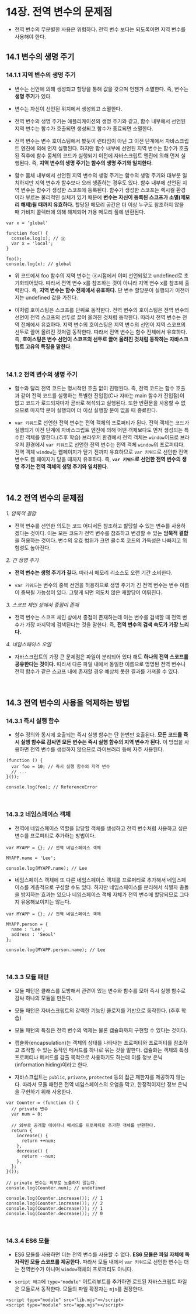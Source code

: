 # 14장. 전역 변수의 문제점

* 전역 변수의 무분별한 사용은 위험하다. 전역 변수 보다는 되도록이면 지역 변수를 사용해야 한다.

## 14.1 변수의 생명 주기

### 14.1.1 지역 변수의 생명 주기

* 변수는 선언에 의해 생성되고 할당을 통해 값을 갖으며 언젠가 소멸한다. 즉, 변수는 **생명 주기**가 있다.

* 변수는 자신이 선언된 위치에서 생성되고 소멸한다.

* 전역 변수의 생명 주기는 애플리케이션의 생명 주기와 같고, 함수 내부에서 선언된 지역 변수는 함수가 호출되면 생성되고 함수가 종료되면 소멸한다.

* 전역 변수는 변수 호이스팅에서 봤듯이 런타임이 아닌 그 이전 단계에서 자바스크립트 엔진에 의해 먼저 실행된다. 하지만 함수 내부에 선언된 지역 변수는 함수가 호출된 직후에 함수 몸체의 코드가 실행되기 이전에 자바스크립트 엔진에 의해 먼저 실행된다. 즉, **지역 변수의 생명 주기는 함수의 생명 주기와 일치한다.**

* 함수 몸체 내부에서 선언된 지역 변수의 생명 주기는 함수의 생명 주기와 대부분 일치하지만 지역 변수가 함수보다 오래 생존하는 경우도 있다. 함수 내부에 선언된 지역 변수는 함수가 생성한 스코프에 등록된다. 함수가 생성한 스코프는 렉시컬 환경이라 부르는 물리적인 실체가 있기 때문에 **변수는 자신이 등록된 스코프가 소멸(메모리 해제)될 때까지 유효하다.** 할당된 메모리 공간은 더 이상 누구도 참조하지 않을 때 가비지 콜렉터에 의해 해제되어 가용 메모리 풀에 반환된다.

```
var x = 'global'

function foo() {
  console.log(x); // ⓐ
  var x = 'local';
}

foo();
console.log(x); // global
```
* 위 코드에서 foo 함수의 지역 변수는 ⓐ시점에서 이미 선언되었고 undefined로 초기화되어있다. 따라서 전역 변수 x를 참조하는 것이 아니라 지역 변수 x를 참조해 출력한다. 즉, **지역 변수는 함수 전체에서 유효하다.** 단 변수 할당문이 실행되기 이전까지는 undefined 값을 가진다.

* 이처럼 호이스팅은 스코프를 단위로 동작한다. 전역 변수의 호이스팅은 전역 변수의 선언이 전역 스코프의 선두로 끌어 올려진 것처럼 동작한다. 따라서 전역 변수는 전역 전체에서 유효하다. 지역 변수의 호이스팅은 지역 변수의 선언이 지역 스코프의 선두로 끌어 올려진 것처럼 동작한다. 따라서 전역 변수는 함수 전체에서 유효하다. 즉, **호이스팅은 변수 선언이 스코프의 선두로 끌어 올려진 것처럼 동작하는 자바스크립트 고유의 특징을 말한다.**

<br>

### 14.1.2 전역 변수의 생명 주기

* 함수와 달리 전역 코드는 명시적인 호출 없이 진행된다. 즉, 전역 코드는 함수 호출과 같이 전역 코드를 실행하는 특별한 진입접(C나 자바는 main 함수가 진입점)이 없고 코드가 로드되자마자 곧바로 해석되고 실행된다. 또한 반환문을 사용할 수 없으므로 마지막 문이 실행되어 더 이상 실행할 문이 없을 때 종료한다.

* `var 키워드`로 선언한 전역 변수는 전역 객체의 프로퍼티가 된다. 전역 객체는 코드가 실행되기 이전 단계에 자바스크립트 엔진에 의해 어떤 객체보다도 먼저 생성되는 특수한 객체를 말한다.(추후 학습) 브라우저 환경에서 전역 객체는 `window`이므로 브라우저 환경에서 `var 키워드`로 선언한 전역 변수는 전역 객체 `window`의 프로퍼티다. 전역 객체 `window`는 웹페이지가 닫기 전까지 유효하므로 `var 키워드`로 선언한 전역 변수도 웹 페이지가 닫을 때까지 유효하다. 즉, **`var 키워드`로 선언한 전역 변수의 생명 주기는 전역 객체의 생명 주기와 일치한다.**

<br>

## 14.2 전역 변수의 문제점

  *1. 암묵적 결합*

  - 전역 변수를 선언한 의도는 코드 어디서든 참조하고 할당할 수 있는 변수를 사용하겠다는 것이다. 이는 모든 코드가 전역 변수를 참조하고 변경할 수 있는 **암묵적 결합**을 허용하는 것이다. 변수의 유효 범위가 크면 클수록 코드의 가독성은 나빠지고 위험성도 높아진다.

  *2. 긴 생명 주기*

  - **전역 변수는 생명 주기가 길다.** 따라서 메모리 리소스도 오랜 기간 소비한다. 

  - `var 키워드`는 변수의 중복 선언을 허용하므로 생명 주기가 긴 전역 변수는 변수 이름이 중복될 가능성이 있다. 그렇게 되면 의도치 않은 재할당이 이뤄진다.

  *3. 스코프 체인 상에서 종점이 존재*

  - 전역 변수는 스코프 체인 상에서 종점이 존재하는데 이는 변수를 검색할 때 전역 변수가 가장 마지막에 검색된다는 것을 말한다. 즉, **전역 변수의 검색 속도가 가장 느리다.**

  *4. 네임스페이스 오염*

  - 자바스크립트의 가장 큰 문제점은 파일이 분리되어 있다 해도 **하나의 전역 스코프를 공유한다는 것이다.** 따라서 다른 파일 내에서 동일한 이름으로 명명된 전역 변수나 전역 함수가 같은 스코프 내에 존재할 경우 예상치 못한 결과를 가져올 수 있다.

<br>

## 14.3 전역 변수의 사용을 억제하는 방법

### 14.3.1 즉시 실행 함수

* 함수 정의와 동시에 호출되는 즉시 실행 함수는 단 한번만 호출된다. **모든 코드를 즉시 실행 함수로 감싸면 모든 변수는 즉시 실행 함수의 지역 변수가 된다.** 이 방법을 사용하면 전역 변수를 생성하지 않으므로 라이브러리 등에 자주 사용된다.
```
(function () {
  var foo = 10; // 즉시 실행 함수의 지역 변수
  // ...
}());

console.log(foo); // ReferenceError
```

<br>

### 14.3.2 네임스페이스 객체

* 전역에 네임스페이스 역할을 담당할 객체를 생성하고 전역 변수처럼 사용하고 싶은 변수를 프로퍼티로 추가하는 방법이다.
```
var MYAPP = {}; // 전역 네임스페이스 객체

MYAPP.name = 'Lee';

console.log(MYAPP.name); // Lee
```

* 네임스페이스 객체에 또 다른 네임스페이스 객체를 프로퍼티로 추가해서 네임스페이스를 계층적으로 구성할 수도 있다. 하지만 네임스페이스를 분리해서 식별자 충돌을 방지하는 효과는 있으나 네임스페이스 객체 자체가 전역 변수에 할당되므로 그다지 유용해보이지는 않는다.
```
var MYAPP = {}; // 전역 네임스페이스 객체

MYAPP.person = {
  name : 'Lee',
  address : 'Seoul'
};

console.log(MYAPP.person.name); // Lee
```

<br>

### 14.3.3 모듈 패턴

* 모듈 패턴은 클래스를 모방해서 관련이 있는 변수와 함수를 모아 즉시 실행 함수로 감싸 하나의 모듈을 만든다.

* 모듈 패턴은 자바스크립트의 강력한 기능인 클로저를 기반으로 동작한다. (추후 학습)

* 모듈 패턴의 특징은 전역 변수의 억제는 물론 캡슐화까지 구현할 수 있다는 것이다.

* 캡슐화(encapsulation)는 객체의 상태를 나타내는 프로퍼티와 프로퍼티를 참조하고 조작할 수 있는 동작인 메서드를 하나로 묶는 것을 말한다. 캡슐화는 객체의 특정 프로퍼티나 메서드를 감출 목적으로 사용하기도 하는데 이를 정보 은닉(information hiding)이라고 한다.

* 자바스크립트는 `public`, `private`, `protected` 등의 접근 제한자를 제공하지 않는다. 따라서 모듈 패턴은 전역 네임스페이스의 오염을 막고, 한정적이지만 정보 은닉을 구현하기 위해 사용한다.

```
var Counter = (function () {
  // private 변수
  var num = 0;
  
  // 외부로 공개할 데이터나 메서드를 프로퍼티로 추가한 객체를 반환한다.
  return {
    increase() {
      return ++num;
    },
    decrease() {
      return --num;
    },
  };
}());

// private 변수는 외부로 노출하지 않는다.
console.log(Counter.num); // undefined

console.log(Counter.increase()); // 1
console.log(Counter.increase()); // 2
console.log(Counter.decrease()); // 1
console.log(Counter.decrease()); // 0
```

<br>

### 14.3.4 ES6 모듈

* ES6 모듈를 사용하면 더는 전역 변수를 사용할 수 없다. **ES6 모듈은 파일 자체에 독자적인 모듈 스코프를 제공한다.** 따라서 모듈 내에서 `var 키워드`로 선언한 변수는 더는 전역변수가 아니며 `window`객체의 프로퍼티도 아니다.

* `script 태그`에 `type="module"` 어트리뷰트를 추가하면 로드된 자바스크립트 파일은 모듈로서 동작한다. 모듈의 파일 확장자는 `mjs`를 권장한다.
```
<script type="module" src="lib.mjs"></script>
<script type="module" src="app.mjs"></script>
```

